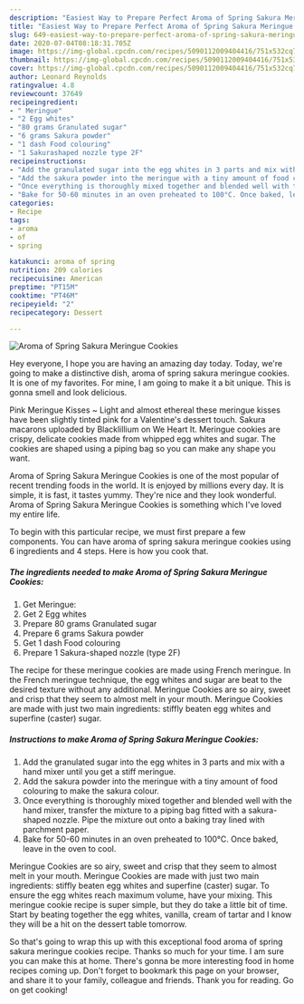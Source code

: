 ```yaml
---
description: "Easiest Way to Prepare Perfect Aroma of Spring Sakura Meringue Cookies"
title: "Easiest Way to Prepare Perfect Aroma of Spring Sakura Meringue Cookies"
slug: 649-easiest-way-to-prepare-perfect-aroma-of-spring-sakura-meringue-cookies
date: 2020-07-04T08:18:31.705Z
image: https://img-global.cpcdn.com/recipes/5090112009404416/751x532cq70/aroma-of-spring-sakura-meringue-cookies-recipe-main-photo.jpg
thumbnail: https://img-global.cpcdn.com/recipes/5090112009404416/751x532cq70/aroma-of-spring-sakura-meringue-cookies-recipe-main-photo.jpg
cover: https://img-global.cpcdn.com/recipes/5090112009404416/751x532cq70/aroma-of-spring-sakura-meringue-cookies-recipe-main-photo.jpg
author: Leonard Reynolds
ratingvalue: 4.8
reviewcount: 37649
recipeingredient:
- " Meringue"
- "2 Egg whites"
- "80 grams Granulated sugar"
- "6 grams Sakura powder"
- "1 dash Food colouring"
- "1 Sakurashaped nozzle type 2F"
recipeinstructions:
- "Add the granulated sugar into the egg whites in 3 parts and mix with a hand mixer until you get a stiff meringue."
- "Add the sakura powder into the meringue with a tiny amount of food colouring to make the sakura colour."
- "Once everything is thoroughly mixed together and blended well with the hand mixer, transfer the mixture to a piping bag fitted with a sakura-shaped nozzle. Pipe the mixture out onto a baking tray lined with parchment paper."
- "Bake for 50-60 minutes in an oven preheated to 100°C. Once baked, leave in the oven to cool."
categories:
- Recipe
tags:
- aroma
- of
- spring

katakunci: aroma of spring 
nutrition: 209 calories
recipecuisine: American
preptime: "PT15M"
cooktime: "PT46M"
recipeyield: "2"
recipecategory: Dessert

---
```



![Aroma of Spring Sakura Meringue Cookies](https://img-global.cpcdn.com/recipes/5090112009404416/751x532cq70/aroma-of-spring-sakura-meringue-cookies-recipe-main-photo.jpg)

Hey everyone, I hope you are having an amazing day today. Today, we're going to make a distinctive dish, aroma of spring sakura meringue cookies. It is one of my favorites. For mine, I am going to make it a bit unique. This is gonna smell and look delicious.

Pink Meringue Kisses ~ Light and almost ethereal these meringue kisses have been slightly tinted pink for a Valentine&#39;s dessert touch. Sakura macarons uploaded by Blacklillium on We Heart It. Meringue cookies are crispy, delicate cookies made from whipped egg whites and sugar. The cookies are shaped using a piping bag so you can make any shape you want.

Aroma of Spring Sakura Meringue Cookies is one of the most popular of recent trending foods in the world. It is enjoyed by millions every day. It is simple, it is fast, it tastes yummy. They're nice and they look wonderful. Aroma of Spring Sakura Meringue Cookies is something which I've loved my entire life.


To begin with this particular recipe, we must first prepare a few components. You can have aroma of spring sakura meringue cookies using 6 ingredients and 4 steps. Here is how you cook that.

<!--inarticleads1-->

##### The ingredients needed to make Aroma of Spring Sakura Meringue Cookies:

1. Get  Meringue:
1. Get 2 Egg whites
1. Prepare 80 grams Granulated sugar
1. Prepare 6 grams Sakura powder
1. Get 1 dash Food colouring
1. Prepare 1 Sakura-shaped nozzle (type 2F)


The recipe for these meringue cookies are made using French meringue. In the French meringue technique, the egg whites and sugar are beat to the desired texture without any additional. Meringue Cookies are so airy, sweet and crisp that they seem to almost melt in your mouth. Meringue Cookies are made with just two main ingredients: stiffly beaten egg whites and superfine (caster) sugar. 

<!--inarticleads2-->

##### Instructions to make Aroma of Spring Sakura Meringue Cookies:

1. Add the granulated sugar into the egg whites in 3 parts and mix with a hand mixer until you get a stiff meringue.
1. Add the sakura powder into the meringue with a tiny amount of food colouring to make the sakura colour.
1. Once everything is thoroughly mixed together and blended well with the hand mixer, transfer the mixture to a piping bag fitted with a sakura-shaped nozzle. Pipe the mixture out onto a baking tray lined with parchment paper.
1. Bake for 50-60 minutes in an oven preheated to 100°C. Once baked, leave in the oven to cool.


Meringue Cookies are so airy, sweet and crisp that they seem to almost melt in your mouth. Meringue Cookies are made with just two main ingredients: stiffly beaten egg whites and superfine (caster) sugar. To ensure the egg whites reach maximum volume, have your mixing. This meringue cookie recipe is super simple, but they do take a little bit of time. Start by beating together the egg whites, vanilla, cream of tartar and I know they will be a hit on the dessert table tomorrow. 

So that's going to wrap this up with this exceptional food aroma of spring sakura meringue cookies recipe. Thanks so much for your time. I am sure you can make this at home. There's gonna be more interesting food in home recipes coming up. Don't forget to bookmark this page on your browser, and share it to your family, colleague and friends. Thank you for reading. Go on get cooking!
